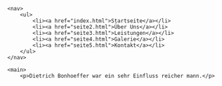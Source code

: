     <nav>
        <ul>
            <li><a href="index.html">Startseite</a></li>
            <li><a href="seite2.html">Über Uns</a></li>
            <li><a href="seite3.html">Leistungen</a></li>
            <li><a href="seite4.html">Galerie</a></li>
            <li><a href="seite5.html">Kontakt</a></li>
        </ul>
    </nav>

    <main>
        <p>Dietrich Bonhoeffer war ein sehr Einfluss reicher mann.</p>
    
